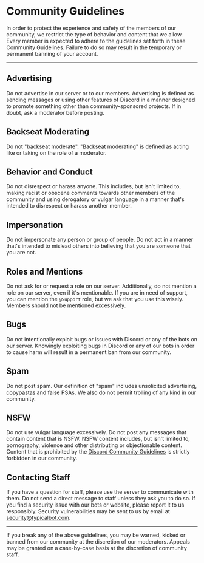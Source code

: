 # Community Guidelines
In order to protect the experience and safety of the members of our community, we restrict the type of behavior and content that we allow. Every member is expected to adhere to the guidelines set forth in these Community Guidelines. Failure to do so may result in the temporary or permanent banning of your account.

---

## Advertising
Do not advertise in our server or to our members. Advertising is defined as sending messages or using other features of Discord in a manner designed to promote something other than community-sponsored projects. If in doubt, ask a moderator before posting.

## Backseat Moderating
Do not "backseat moderate". "Backseat moderating" is defined as acting like or taking on the role of a moderator.

## Behavior and Conduct
Do not disrespect or harass anyone. This includes, but isn't limited to, making racist or obscene comments towards other members of the community and using derogatory or vulgar language in a manner that's intended to disrespect or harass another member.

## Impersonation
Do not impersonate any person or group of people. Do not act in a manner that's intended to mislead others into believing that you are someone that you are not. 

## Roles and Mentions
Do not ask for or request a role on our server. Additionally, do not mention a role on our server, even if it's mentionable. If you are in need of support, you can mention the `@Support` role, but we ask that you use this wisely. Members should not be mentioned excessively.

## Bugs
Do not intentionally exploit bugs or issues with Discord or any of the bots on our server. Knowingly exploiting bugs in Discord or any of our bots in order to cause harm will result in a permanent ban from our community.

## Spam
Do not post spam. Our definition of "spam" includes unsolicited advertising, [copypastas](https://www.urbandictionary.com/define.php?term=copypasta) and false PSAs. We also do not permit trolling of any kind in our community.

## NSFW
Do not use vulgar language excessively. Do not post any messages that contain content that is NSFW. NSFW content includes, but isn't limited to, pornography, violence and other distributing or objectionable content. Content that is prohibited by the [Discord Community Guidelines](https://discordapp.com/guidelines) is strictly forbidden in our community.

## Contacting Staff
If you have a question for staff, please use the server to communicate with them. Do not send a direct message to staff unless they ask you to do so. If you find a security issue with our bots or website, please report it to us responsibly. Security vulnerabilities may be sent to us by email at security@typicalbot.com.

---

If you break any of the above guidelines, you may be warned, kicked or banned from our community at the discretion of our moderators. Appeals may be granted on a case-by-case basis at the discretion of community staff.
